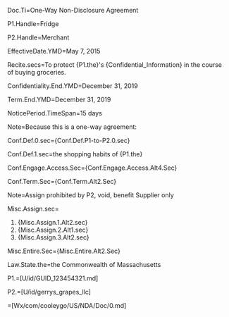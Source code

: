 Doc.Ti=One-Way Non-Disclosure Agreement

P1.Handle=Fridge

P2.Handle=Merchant

EffectiveDate.YMD=May 7, 2015

Recite.secs=To protect {P1.the}'s {Confidential_Information} in the course of buying groceries.

Confidentiality.End.YMD=December 31, 2019

Term.End.YMD=December 31, 2019

NoticePeriod.TimeSpan=15 days

Note=Because this is a one-way agreement:

Conf.Def.0.sec={Conf.Def.P1-to-P2.0.sec}

Conf.Def.1.sec=the shopping habits of {P1.the}

Conf.Engage.Access.Sec={Conf.Engage.Access.Alt4.Sec}

Conf.Term.Sec={Conf.Term.Alt2.Sec}

Note=Assign prohibited by P2, void, benefit Supplier only

Misc.Assign.sec=<ol><li>{Misc.Assign.1.Alt2.sec}<li>{Misc.Assign.2.Alt1.sec}<li>{Misc.Assign.3.Alt2.sec}</ol>

Misc.Entire.Sec={Misc.Entire.Alt2.Sec}

Law.State.the=the Commonwealth of Massachusetts

P1.=[U/id/GUID_123454321.md]

P2.=[U/id/gerrys_grapes_llc]

=[Wx/com/cooleygo/US/NDA/Doc/0.md]
